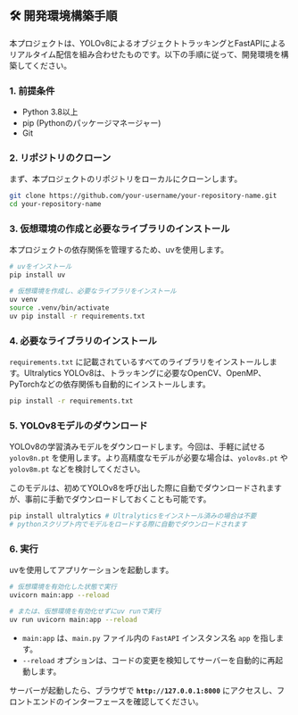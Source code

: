 
## 🛠️ 開発環境構築手順

本プロジェクトは、YOLOv8によるオブジェクトトラッキングとFastAPIによるリアルタイム配信を組み合わせたものです。以下の手順に従って、開発環境を構築してください。

### **1. 前提条件**

  * Python 3.8以上
  * pip (Pythonのパッケージマネージャー)
  * Git

### **2. リポジトリのクローン**

まず、本プロジェクトのリポジトリをローカルにクローンします。

```sh
git clone https://github.com/your-username/your-repository-name.git
cd your-repository-name
```

### **3. 仮想環境の作成と必要なライブラリのインストール**

本プロジェクトの依存関係を管理するため、uvを使用します。

```sh
# uvをインストール
pip install uv

# 仮想環境を作成し、必要なライブラリをインストール
uv venv
source .venv/bin/activate
uv pip install -r requirements.txt
```

### **4. 必要なライブラリのインストール**

`requirements.txt` に記載されているすべてのライブラリをインストールします。Ultralytics YOLOv8は、トラッキングに必要なOpenCV、OpenMP、PyTorchなどの依存関係も自動的にインストールします。

```sh
pip install -r requirements.txt
```

### **5. YOLOv8モデルのダウンロード**

YOLOv8の学習済みモデルをダウンロードします。今回は、手軽に試せる `yolov8n.pt` を使用します。より高精度なモデルが必要な場合は、`yolov8s.pt` や `yolov8m.pt` などを検討してください。

このモデルは、初めてYOLOv8を呼び出した際に自動でダウンロードされますが、事前に手動でダウンロードしておくことも可能です。

```sh
pip install ultralytics # Ultralyticsをインストール済みの場合は不要
# pythonスクリプト内でモデルをロードする際に自動でダウンロードされます
```

### **6. 実行**

uvを使用してアプリケーションを起動します。

```sh
# 仮想環境を有効化した状態で実行
uvicorn main:app --reload

# または、仮想環境を有効化せずにuv runで実行
uv run uvicorn main:app --reload
```

  * `main:app` は、`main.py` ファイル内の `FastAPI` インスタンス名 `app` を指します。
  * `--reload` オプションは、コードの変更を検知してサーバーを自動的に再起動します。

サーバーが起動したら、ブラウザで **`http://127.0.0.1:8000`** にアクセスし、フロントエンドのインターフェースを確認してください。
